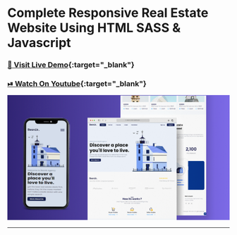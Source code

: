 # Complete Responsive Real Estate Website Using HTML SASS & Javascript

### [🔗 Visit Live Demo](https://cods-besnik.netlify.app/){:target="\_blank"}

### [⏯ Watch On Youtube](){:target="\_blank"}

![thumbnail](thumbnail.png)

----------
